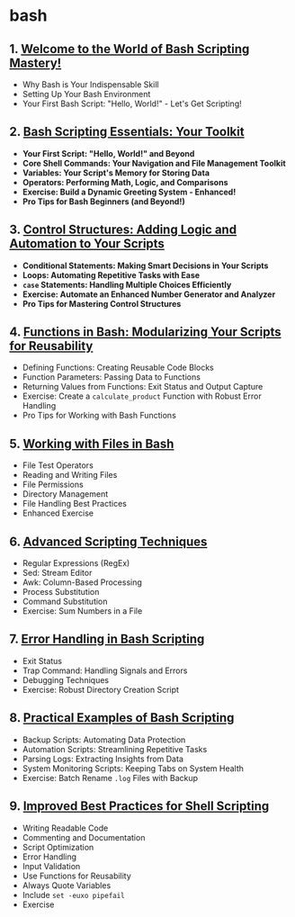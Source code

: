 # bash
## 1. [Welcome to the World of Bash Scripting Mastery!](bash/chapter_00001.md)
  - Why Bash is Your Indispensable Skill
  - Setting Up Your Bash Environment
  - Your First Bash Script: "Hello, World!" - Let's Get Scripting!
## 2. [Bash Scripting Essentials: Your Toolkit](bash/chapter_00002.md)
  - **Your First Script: "Hello, World!" and Beyond**
  - **Core Shell Commands: Your Navigation and File Management Toolkit**
  - **Variables: Your Script's Memory for Storing Data**
  - **Operators:  Performing Math, Logic, and Comparisons**
  - **Exercise: Build a Dynamic Greeting System - Enhanced!**
  - **Pro Tips for Bash Beginners (and Beyond!)**
## 3. [Control Structures: Adding Logic and Automation to Your Scripts](bash/chapter_00003.md)
  - **Conditional Statements: Making Smart Decisions in Your Scripts**
  - **Loops: Automating Repetitive Tasks with Ease**
  - **`case` Statements: Handling Multiple Choices Efficiently**
  - **Exercise: Automate an Enhanced Number Generator and Analyzer**
  - **Pro Tips for Mastering Control Structures**
## 4. [Functions in Bash: Modularizing Your Scripts for Reusability](bash/chapter_00004.md)
  - Defining Functions:  Creating Reusable Code Blocks
  - Function Parameters:  Passing Data to Functions
  - Returning Values from Functions:  Exit Status and Output Capture
  - Exercise: Create a `calculate_product` Function with Robust Error Handling
  - Pro Tips for Working with Bash Functions
## 5. [Working with Files in Bash](bash/chapter_00005.md)
  - File Test Operators
  - Reading and Writing Files
  - File Permissions
  - Directory Management
  - File Handling Best Practices
  - Enhanced Exercise
## 6. [Advanced Scripting Techniques](bash/chapter_00006.md)
  - Regular Expressions (RegEx)
  - Sed: Stream Editor
  - Awk: Column-Based Processing
  - Process Substitution
  - Command Substitution
  - Exercise: Sum Numbers in a File
## 7. [Error Handling in Bash Scripting](bash/chapter_00007.md)
  - Exit Status
  - Trap Command: Handling Signals and Errors
  - Debugging Techniques
  - Exercise: Robust Directory Creation Script
## 8. [Practical Examples of Bash Scripting](bash/chapter_00008.md)
  - Backup Scripts: Automating Data Protection
  - Automation Scripts: Streamlining Repetitive Tasks
  - Parsing Logs: Extracting Insights from Data
  - System Monitoring Scripts: Keeping Tabs on System Health
  - Exercise: Batch Rename `.log` Files with Backup
## 9. [Improved Best Practices for Shell Scripting](bash/chapter_00009.md)
  - Writing Readable Code
  - Commenting and Documentation
  - Script Optimization
  - Error Handling
  - Input Validation
  - Use Functions for Reusability
  - Always Quote Variables
  - Include `set -euxo pipefail`
  - Exercise
